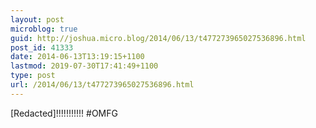 ```yaml
---
layout: post
microblog: true
guid: http://joshua.micro.blog/2014/06/13/t477273965027536896.html
post_id: 41333
date: 2014-06-13T13:19:15+1100
lastmod: 2019-07-30T17:41:49+1100
type: post
url: /2014/06/13/t477273965027536896.html
---
```

[Redacted]!!!!!!!!!!! #OMFG
